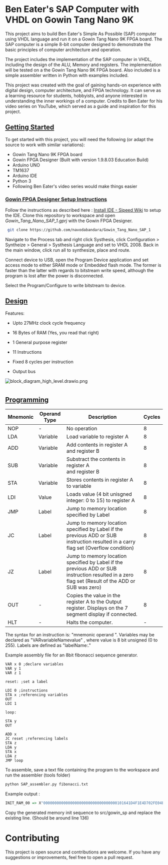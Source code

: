 # Ben Eater's SAP Computer with VHDL on Gowin Tang Nano 9K

This project aims to build Ben Eater's Simple As Possible (SAP) computer using VHDL language and run it on a Gowin Tang Nano 9K FPGA board. The SAP computer is a simple 8-bit computer designed to demonstrate the basic principles of computer architecture and operation.

The project includes the implementation of the SAP computer in VHDL, including the design of the ALU, Memory and registers. The implementation will be tested on a the Gowin Tang Nano 9K FPGA board. Also included is a simple assembler written in Python with examples included.

This project was created with the goal of gaining hands-on experience with digital design, computer architecture, and FPGA technology. It can serve as a learning resource for students, hobbyists, and anyone interested in understanding the inner workings of a computer. Credits to Ben Eater for his video series on YouTube, which served as a guide and inspiration for this project. 

## <u>Getting Started</u>

To get started with this project, you will need the following (or adapt the source to work with similar variations):

- Gowin Tang Nano 9K FPGA board
- Gowin FPGA Designer (Built with version 1.9.8.03 Education Build)
- Arduino UNO
- TM1637 
- Arduino IDE
- Python 3
- Following Ben Eater's video series would make things easier

### <u>Gowin FPGA Designer Setup Instructions</u>

Follow the instructions as described here : [Install IDE - Sipeed Wiki](https://wiki.sipeed.com/hardware/en/tang/Tang-Nano-Doc/install-the-ide.html) to setup the IDE. Clone this repository to workspace and open *Gowin_Tang_Nano_SAP_1.gprj* with the Gowin FPGA Designer.

```bash
 git clone https://github.com/navodabandara/Gowin_Tang_Nano_SAP_1
```

Navigate to the Process tab and right click Systhesis, click Configuration > Syntheize > General > Systhesis Language and set to VHDL 2008. Back in the main window, click run all to synthesize, place and route. 

Connect device to USB, open the Program Device  application and set access mode to either SRAM mode or Embedded flash mode. The former is faster than the latter with regards to bitstream write speed, although the program is lost after the power is disconnected.

Select the Program/Configure to write bitstream to device.

## <u>Design</u>

Features:

- Upto 27MHz clock cycle frequency

- 16 Bytes of RAM (Yes, you read that right)

- 1 General purpose register

- 11 Instructions

- Fixed 8 cycles per instruction

- Output bus
  
  

![block_diagram_high_level.drawio.png](C:\Users\navod\Desktop\Gowin_Tang_Nano_SAP_1\assets\block_diagram_high_level.drawio.png)

# 

## <u>Programming</u>

| Mnemonic | Operand Type | Description                                                                                                                                       | Cycles |
| -------- | ------------ | ------------------------------------------------------------------------------------------------------------------------------------------------- | ------ |
| NOP      | -            | No operation                                                                                                                                      | 8      |
| LDA      | Variable     | Load variable to register A                                                                                                                       | 8      |
| ADD      | Variable     | Add contents in register A<br/>and register B                                                                                                     | 8      |
| SUB      | Variable     | Substract the contents in register A<br/>and register B                                                                                           | 8      |
| STA      | Variable     | Stores contents in register A to variable                                                                                                         | 8      |
| LDI      | Value        | Loads value (4 bit unisgned integer: 0 to 15) to register A                                                                                       | 8      |
| JMP      | Label        | Jump to memory location specified by Label                                                                                                        | 8      |
| JC       | Label        | Jump to memory location specified by Label if the previous ADD or SUB instruction resulted in a carry flag set (Overflow condition)               | 8      |
| JZ       | Label        | Jump to memory location specified by Label if the previous ADD or SUB instruction resulted in a zero flag set (Result of the ADD or SUB was zero) | 8      |
| OUT      | -            | Copies the value in the register A to the Output register. Displays on the 7 segment display if connected.                                        | 8      |
| HLT      | -            | Halts the computer.                                                                                                                               | -      |

The syntax for an instruction is:  "mnemonic<space> operand <newline>". Variables may be declared as "VAR<space>variableName<space>value<newline>" , where value is 8 bit unsigned (0 to 255). Labels are defined as "labelName:<newline>."



Example assembly file for an 8bit fibonacci sequence generator.

```asmatmel
VAR x 0 ;declare variables
VAR y 1
VAR z 1

reset: ;set a label

LDI 0 ;instructions
STA x ;referencing variables
OUT
LDI 1

loop:

STA y
OUT

ADD x
JC reset ;referencing labels
STA z
LDA y
STA x
LDA z
JMP loop 
```

To assemble, save a text file containing the program to the workspace and run the assembler (tools folder)

```bash
python SAP_assembler.py fibonacci.txt
```

Example output :

```vhdl
INIT_RAM_00 => X"000000000000000000000000000000000101641D4F1E4D702FE04E51E04F50"
```

Copy the generated memory init sequence to src/gowin_sp and replace the existing line. (Should be around line 136) 

# Contributing

This project is open source and contributions are welcome. If you have any suggestions or improvements, feel free to open a pull request.
